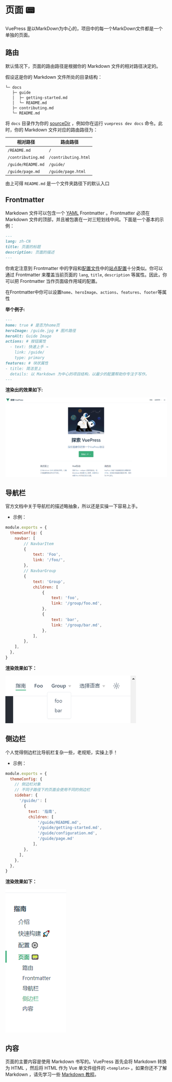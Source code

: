 # 页面 :pager:

VuePress 是以MarkDown为中心的，项目中的每一个MarkDown文件都是一个单独的页面。

## 路由

默认情况下，页面的路由路径是根据你的 Markdown 文件的相对路径决定的。

假设这是你的 Markdown 文件所处的目录结构：

```dir
└─ docs
   ├─ guide
   │  ├─ getting-started.md
   │  └─ README.md
   ├─ contributing.md
   └─ README.md
```

将 `docs` 目录作为你的 [sourceDir](../reference/cli.md) ，例如你在运行 `vuepress dev docs` 命令。此时，你的 Markdown 文件对应的路由路径为：

|      相对路径      |       路由路径        |
|--------------------|----------------------|
| `/README.md`       | `/`                  |
| `/contributing.md` | `/contributing.html` |
| `/guide/README.md` | `/guide/`            |
| `/guide/page.md`   | `/guide/page.html`   |

由上可得 `README.md` 是一个文件夹路径下的默认入口

## Frontmatter

Markdown 文件可以包含一个 [YAML](https://yaml.org/) Frontmatter 。Frontmatter 必须在 Markdown 文件的顶部，并且被包裹在一对三短划线中间。下面是一个基本的示例：

```md
---
lang: zh-CN
title: 页面的标题
description: 页面的描述
---
```

你肯定注意到 Frontmatter 中的字段和[配置文件](./configuration.md#config-file)中的[站点配置](./configuration.md#站点配置)十分类似。你可以通过 Frontmatter 来覆盖当前页面的 `lang`, `title`, `description` 等属性。因此，你可以把 Frontmatter 当作页面级作用域的配置。

在Frontmatter中你可以设置`home`、`heroImage`、`actions`、`features`、`footer`等属性

**举个例子:**

```md
---
home: true # 是否为home页
heroImage: /guide.jpg # 图片路径
heroAlt: Guide Image 
actions: # 按钮属性
  - text: 快速上手 →
    link: /guide/
    type: primary
features: # 块状属性
- title: 简洁至上
  details: 以 Markdown 为中心的项目结构，以最少的配置帮助你专注于写作。
---
```

**渲染出的效果如下:**

![Image](/image/homepageDemo.png)

## 导航栏

官方文档中关于导航栏的描述略抽象，所以还是实操一下容易上手。

- 示例：

```js
module.exports = {
  themeConfig: {
    navbar: [
        // NavbarItem
        {
            text: 'Foo',
            link: '/foo/',
        },
        // NavbarGroup
        {
            text: 'Group',
            children: [
                {
                    text: 'foo',
                    link: '/group/foo.md',
                },
                {
                    text: 'bar',
                    link: '/group/bar.md',
                },
            ],
        },
    ],
  },
}
```

**渲染效果如下：**

![Image](/image/navDemo.png)

## 侧边栏

个人觉得侧边栏比导航栏复杂一些，老规矩，实操上手！

- 示例：

```js
module.exports = {
  themeConfig: {
    // 侧边栏对象
    // 不同子路径下的页面会使用不同的侧边栏
    sidebar: {
      '/guide/': [
        {
          text: '指南',
          children: [
              '/guide/README.md',
              '/guide/getting-started.md',
              '/guide/configuration.md',
              '/guide/page.md'
            ],
        },
      ],
    },
  },
}
```

**渲染效果如下：**

![Image](/image/sidebarDemo.png)

## 内容

页面的主要内容是使用 Markdown 书写的。VuePress 首先会将 Markdown 转换为 HTML ，然后将 HTML 作为 Vue 单文件组件的 `<template>` 。如果你还不了解 Markdown ，请先学习一些 [Markdown 教程](https://commonmark.org/help/)。
